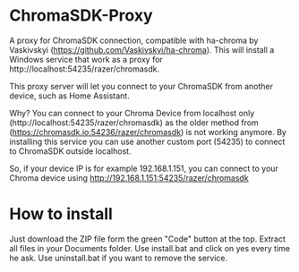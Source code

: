 # ChromaSDK-Proxy
A proxy for ChromaSDK connection, compatible with ha-chroma by Vaskivskyi (https://github.com/Vaskivskyi/ha-chroma).
This will install a Windows service that work as a proxy for http://localhost:54235/razer/chromasdk.

This proxy server will let you connect to your ChromaSDK from another device, such as Home Assistant.

Why? You can connect to your Chroma Device from localhost only (http://localhost:54235/razer/chromasdk) as the older method from (https://chromasdk.io:54236/razer/chromasdk) is not working anymore. By installing this service you can use another custom port (54235) to connect to ChromaSDK outside localhost.

So, if your device IP is for example 192.168.1.151, you can connect to your Chroma device using http://192.168.1.151:54235/razer/chromasdk

# How to install
Just download the ZIP file form the green "Code" button at the top.
Extract all files in your Documents folder.
Use install.bat and click on yes every time he ask.
Use uninstall.bat if you want to remove the service.
